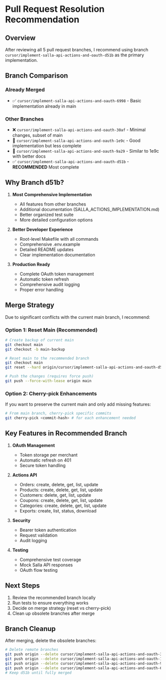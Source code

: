 # Pull Request Resolution Recommendation

## Overview
After reviewing all 5 pull request branches, I recommend using branch `cursor/implement-salla-api-actions-and-oauth-d51b` as the primary implementation.

## Branch Comparison

### Already Merged
- ✅ `cursor/implement-salla-api-actions-and-oauth-6998` - Basic implementation already in main

### Other Branches
- ❌ `cursor/implement-salla-api-actions-and-oauth-30af` - Minimal changes, subset of main
- 🔄 `cursor/implement-salla-api-actions-and-oauth-1e9c` - Good implementation but less complete
- 🔄 `cursor/implement-salla-api-actions-and-oauth-9a29` - Similar to 1e9c with better docs
- ✅ `cursor/implement-salla-api-actions-and-oauth-d51b` - **RECOMMENDED** Most complete

## Why Branch d51b?

1. **Most Comprehensive Implementation**
   - All features from other branches
   - Additional documentation (SALLA_ACTIONS_IMPLEMENTATION.md)
   - Better organized test suite
   - More detailed configuration options

2. **Better Developer Experience**
   - Root-level Makefile with all commands
   - Comprehensive .env.example
   - Detailed README updates
   - Clear implementation documentation

3. **Production Ready**
   - Complete OAuth token management
   - Automatic token refresh
   - Comprehensive audit logging
   - Proper error handling

## Merge Strategy

Due to significant conflicts with the current main branch, I recommend:

### Option 1: Reset Main (Recommended)
```bash
# Create backup of current main
git checkout main
git checkout -b main-backup

# Reset main to the recommended branch
git checkout main
git reset --hard origin/cursor/implement-salla-api-actions-and-oauth-d51b

# Push the changes (requires force push)
git push --force-with-lease origin main
```

### Option 2: Cherry-pick Enhancements
If you want to preserve the current main and only add missing features:
```bash
# From main branch, cherry-pick specific commits
git cherry-pick <commit-hash> # for each enhancement needed
```

## Key Features in Recommended Branch

1. **OAuth Management**
   - Token storage per merchant
   - Automatic refresh on 401
   - Secure token handling

2. **Actions API**
   - Orders: create, delete, get, list, update
   - Products: create, delete, get, list, update
   - Customers: delete, get, list, update
   - Coupons: create, delete, get, list, update
   - Categories: create, delete, get, list, update
   - Exports: create, list, status, download

3. **Security**
   - Bearer token authentication
   - Request validation
   - Audit logging

4. **Testing**
   - Comprehensive test coverage
   - Mock Salla API responses
   - OAuth flow testing

## Next Steps

1. Review the recommended branch locally
2. Run tests to ensure everything works
3. Decide on merge strategy (reset vs cherry-pick)
4. Clean up obsolete branches after merge

## Branch Cleanup
After merging, delete the obsolete branches:
```bash
# Delete remote branches
git push origin --delete cursor/implement-salla-api-actions-and-oauth-30af
git push origin --delete cursor/implement-salla-api-actions-and-oauth-1e9c
git push origin --delete cursor/implement-salla-api-actions-and-oauth-9a29
git push origin --delete cursor/implement-salla-api-actions-and-oauth-6998
# Keep d51b until fully merged
```